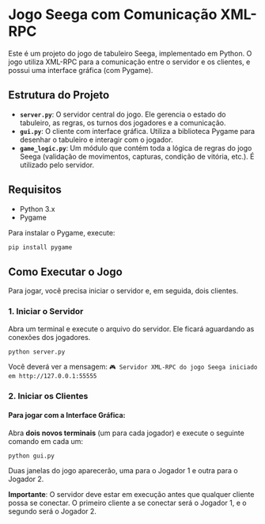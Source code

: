 # Jogo Seega com Comunicação XML-RPC

Este é um projeto do jogo de tabuleiro Seega, implementado em Python. O jogo utiliza XML-RPC para a comunicação entre o servidor e os clientes, e possui uma interface gráfica (com Pygame).

## Estrutura do Projeto

-   **`server.py`**: O servidor central do jogo. Ele gerencia o estado do tabuleiro, as regras, os turnos dos jogadores e a comunicação.
-   **`gui.py`**: O cliente com interface gráfica. Utiliza a biblioteca Pygame para desenhar o tabuleiro e interagir com o jogador.
-   **`game_logic.py`**: Um módulo que contém toda a lógica de regras do jogo Seega (validação de movimentos, capturas, condição de vitória, etc.). É utilizado pelo servidor.

## Requisitos

-   Python 3.x
-   Pygame

Para instalar o Pygame, execute:

```bash
pip install pygame
```

## Como Executar o Jogo

Para jogar, você precisa iniciar o servidor e, em seguida, dois clientes.

### 1. Iniciar o Servidor

Abra um terminal e execute o arquivo do servidor. Ele ficará aguardando as conexões dos jogadores.

```bash
python server.py
```

Você deverá ver a mensagem: `🎮 Servidor XML-RPC do jogo Seega iniciado em http://127.0.0.1:55555`

### 2. Iniciar os Clientes

#### Para jogar com a Interface Gráfica:

Abra **dois novos terminais** (um para cada jogador) e execute o seguinte comando em cada um:

```bash
python gui.py
```

Duas janelas do jogo aparecerão, uma para o Jogador 1 e outra para o Jogador 2.

**Importante**: O servidor deve estar em execução antes que qualquer cliente possa se conectar. O primeiro cliente a se conectar será o Jogador 1, e o segundo será o Jogador 2.
